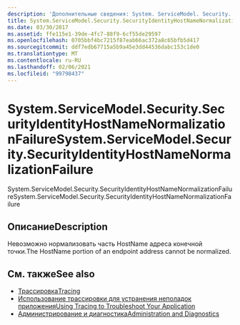 ```yaml
---
description: 'Дополнительные сведения: System. ServiceModel. Security. Секуритидентитихостнаменормализатионфаилуре'
title: System.ServiceModel.Security.SecurityIdentityHostNameNormalizationFailure
ms.date: 03/30/2017
ms.assetid: ffe115e1-39de-4fc7-88f9-6cf55de29597
ms.openlocfilehash: 0705bbf4bc7215f87eab66ac372a8c65bfb5d417
ms.sourcegitcommit: ddf7edb67715a5b9a45e3dd44536dabc153c1de0
ms.translationtype: MT
ms.contentlocale: ru-RU
ms.lasthandoff: 02/06/2021
ms.locfileid: "99798437"
---
```

# <a name="systemservicemodelsecuritysecurityidentityhostnamenormalizationfailure"></a><span data-ttu-id="af9b1-103">System.ServiceModel.Security.SecurityIdentityHostNameNormalizationFailure</span><span class="sxs-lookup"><span data-stu-id="af9b1-103">System.ServiceModel.Security.SecurityIdentityHostNameNormalizationFailure</span></span>

<span data-ttu-id="af9b1-104">System.ServiceModel.Security.SecurityIdentityHostNameNormalizationFailure</span><span class="sxs-lookup"><span data-stu-id="af9b1-104">System.ServiceModel.Security.SecurityIdentityHostNameNormalizationFailure</span></span>  
  
## <a name="description"></a><span data-ttu-id="af9b1-105">Описание</span><span class="sxs-lookup"><span data-stu-id="af9b1-105">Description</span></span>  

 <span data-ttu-id="af9b1-106">Невозможно нормализовать часть HostName адреса конечной точки.</span><span class="sxs-lookup"><span data-stu-id="af9b1-106">The HostName portion of an endpoint address cannot be normalized.</span></span>  
  
## <a name="see-also"></a><span data-ttu-id="af9b1-107">См. также</span><span class="sxs-lookup"><span data-stu-id="af9b1-107">See also</span></span>

- [<span data-ttu-id="af9b1-108">Трассировка</span><span class="sxs-lookup"><span data-stu-id="af9b1-108">Tracing</span></span>](index.md)
- [<span data-ttu-id="af9b1-109">Использование трассировки для устранения неполадок приложения</span><span class="sxs-lookup"><span data-stu-id="af9b1-109">Using Tracing to Troubleshoot Your Application</span></span>](using-tracing-to-troubleshoot-your-application.md)
- [<span data-ttu-id="af9b1-110">Администрирование и диагностика</span><span class="sxs-lookup"><span data-stu-id="af9b1-110">Administration and Diagnostics</span></span>](../index.md)
